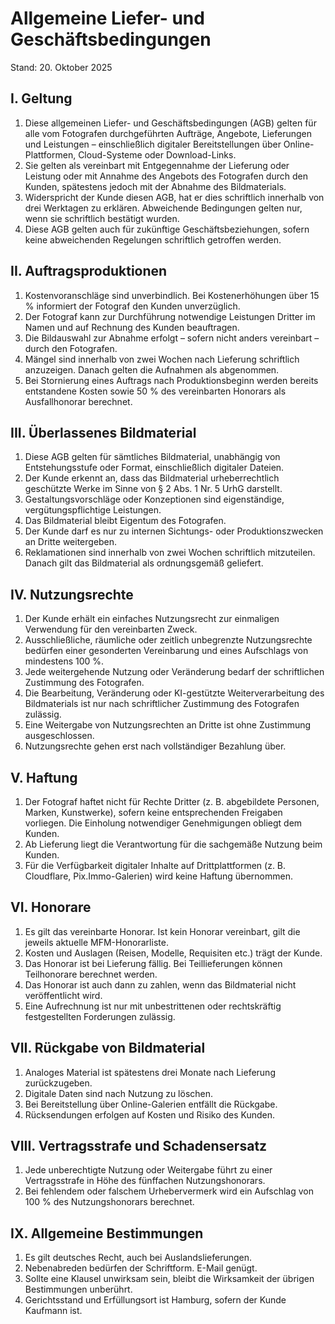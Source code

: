 # Allgemeine Liefer- und Geschäftsbedingungen
Stand: 20. Oktober 2025

## I. Geltung

1. Diese allgemeinen Liefer- und Geschäftsbedingungen (AGB) gelten für alle vom Fotografen durchgeführten Aufträge, Angebote, Lieferungen und Leistungen – einschließlich digitaler Bereitstellungen über Online-Plattformen, Cloud-Systeme oder Download-Links.  
2. Sie gelten als vereinbart mit Entgegennahme der Lieferung oder Leistung oder mit Annahme des Angebots des Fotografen durch den Kunden, spätestens jedoch mit der Abnahme des Bildmaterials.  
3. Widerspricht der Kunde diesen AGB, hat er dies schriftlich innerhalb von drei Werktagen zu erklären. Abweichende Bedingungen gelten nur, wenn sie schriftlich bestätigt wurden.  
4. Diese AGB gelten auch für zukünftige Geschäftsbeziehungen, sofern keine abweichenden Regelungen schriftlich getroffen werden.

## II. Auftragsproduktionen

1. Kostenvoranschläge sind unverbindlich. Bei Kostenerhöhungen über 15 % informiert der Fotograf den Kunden unverzüglich.  
2. Der Fotograf kann zur Durchführung notwendige Leistungen Dritter im Namen und auf Rechnung des Kunden beauftragen.  
3. Die Bildauswahl zur Abnahme erfolgt – sofern nicht anders vereinbart – durch den Fotografen.  
4. Mängel sind innerhalb von zwei Wochen nach Lieferung schriftlich anzuzeigen. Danach gelten die Aufnahmen als abgenommen.  
5. Bei Stornierung eines Auftrags nach Produktionsbeginn werden bereits entstandene Kosten sowie 50 % des vereinbarten Honorars als Ausfallhonorar berechnet.

## III. Überlassenes Bildmaterial

1. Diese AGB gelten für sämtliches Bildmaterial, unabhängig von Entstehungsstufe oder Format, einschließlich digitaler Dateien.  
2. Der Kunde erkennt an, dass das Bildmaterial urheberrechtlich geschützte Werke im Sinne von § 2 Abs. 1 Nr. 5 UrhG darstellt.  
3. Gestaltungsvorschläge oder Konzeptionen sind eigenständige, vergütungspflichtige Leistungen.  
4. Das Bildmaterial bleibt Eigentum des Fotografen.  
5. Der Kunde darf es nur zu internen Sichtungs- oder Produktionszwecken an Dritte weitergeben.  
6. Reklamationen sind innerhalb von zwei Wochen schriftlich mitzuteilen. Danach gilt das Bildmaterial als ordnungsgemäß geliefert.

## IV. Nutzungsrechte

1. Der Kunde erhält ein einfaches Nutzungsrecht zur einmaligen Verwendung für den vereinbarten Zweck.  
2. Ausschließliche, räumliche oder zeitlich unbegrenzte Nutzungsrechte bedürfen einer gesonderten Vereinbarung und eines Aufschlags von mindestens 100 %.  
3. Jede weitergehende Nutzung oder Veränderung bedarf der schriftlichen Zustimmung des Fotografen.  
4. Die Bearbeitung, Veränderung oder KI-gestützte Weiterverarbeitung des Bildmaterials ist nur nach schriftlicher Zustimmung des Fotografen zulässig.  
5. Eine Weitergabe von Nutzungsrechten an Dritte ist ohne Zustimmung ausgeschlossen.  
6. Nutzungsrechte gehen erst nach vollständiger Bezahlung über.

## V. Haftung

1. Der Fotograf haftet nicht für Rechte Dritter (z. B. abgebildete Personen, Marken, Kunstwerke), sofern keine entsprechenden Freigaben vorliegen. Die Einholung notwendiger Genehmigungen obliegt dem Kunden.  
2. Ab Lieferung liegt die Verantwortung für die sachgemäße Nutzung beim Kunden.  
3. Für die Verfügbarkeit digitaler Inhalte auf Drittplattformen (z. B. Cloudflare, Pix.Immo-Galerien) wird keine Haftung übernommen.

## VI. Honorare

1. Es gilt das vereinbarte Honorar. Ist kein Honorar vereinbart, gilt die jeweils aktuelle MFM-Honorarliste.  
2. Kosten und Auslagen (Reisen, Modelle, Requisiten etc.) trägt der Kunde.  
3. Das Honorar ist bei Lieferung fällig. Bei Teillieferungen können Teilhonorare berechnet werden.  
4. Das Honorar ist auch dann zu zahlen, wenn das Bildmaterial nicht veröffentlicht wird.  
5. Eine Aufrechnung ist nur mit unbestrittenen oder rechtskräftig festgestellten Forderungen zulässig.

## VII. Rückgabe von Bildmaterial

1. Analoges Material ist spätestens drei Monate nach Lieferung zurückzugeben.  
2. Digitale Daten sind nach Nutzung zu löschen.  
3. Bei Bereitstellung über Online-Galerien entfällt die Rückgabe.  
4. Rücksendungen erfolgen auf Kosten und Risiko des Kunden.

## VIII. Vertragsstrafe und Schadensersatz

1. Jede unberechtigte Nutzung oder Weitergabe führt zu einer Vertragsstrafe in Höhe des fünffachen Nutzungshonorars.  
2. Bei fehlendem oder falschem Urhebervermerk wird ein Aufschlag von 100 % des Nutzungshonorars berechnet.

## IX. Allgemeine Bestimmungen

1. Es gilt deutsches Recht, auch bei Auslandslieferungen.  
2. Nebenabreden bedürfen der Schriftform. E-Mail genügt.  
3. Sollte eine Klausel unwirksam sein, bleibt die Wirksamkeit der übrigen Bestimmungen unberührt.  
4. Gerichtsstand und Erfüllungsort ist Hamburg, sofern der Kunde Kaufmann ist.
